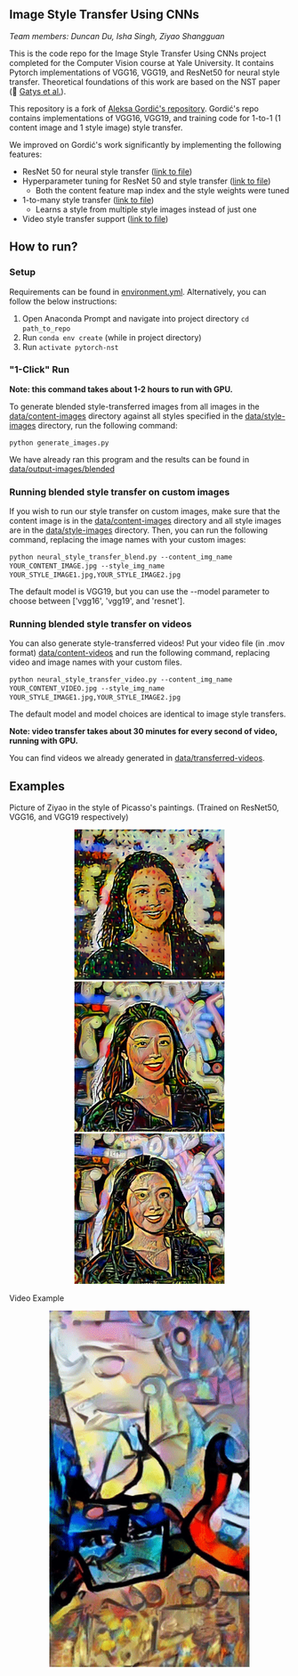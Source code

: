 ## Image Style Transfer Using CNNs

*Team members: Duncan Du, Isha Singh, Ziyao Shangguan*

This is the code repo for the Image Style Transfer Using CNNs project completed for the
Computer Vision course at Yale University. It contains Pytorch implementations of VGG16, VGG19,
and ResNet50 for neural style transfer. Theoretical foundations of this work are based on 
the NST paper (:link: [Gatys et al.](https://www.cv-foundation.org/openaccess/content_cvpr_2016/papers/Gatys_Image_Style_Transfer_CVPR_2016_paper.pdf)).

This repository is a fork of [Aleksa Gordić's repository](hub.com/gordicaleksa/pytorch-neural-style-transfer).
Gordić's repo contains implementations of VGG16, VGG19, and training code for 1-to-1 (1 content image and 
1 style image) style transfer.

We improved on Gordić's work significantly by implementing the following features:
* ResNet 50 for neural style transfer ([link to file](models/definitions/vgg_nets.py))
* Hyperparameter tuning for ResNet 50 and style transfer ([link to file](resnet_feature_map_tuning.py))
  * Both the content feature map index and the style weights were tuned
* 1-to-many style transfer ([link to file](neural_style_transfer_blend.py))
  * Learns a style from multiple style images instead of just one
* Video style transfer support ([link to file](neural_style_transfer_video.py))


## How to run?
### Setup
Requirements can be found in [environment.yml](environment.yml). Alternatively,
you can follow the below instructions:
1. Open Anaconda Prompt and navigate into project directory `cd path_to_repo`
2. Run `conda env create` (while in project directory)
3. Run `activate pytorch-nst`

### "1-Click" Run
**Note: this command takes about 1-2 hours to run with GPU.**

To generate blended style-transferred images from all images in the [data/content-images](data/content-images)
directory against all styles specified in the [data/style-images](data/style-images) directory, run the following command:

~~~shell
python generate_images.py
~~~

We have already ran this program and the results can be found in [data/output-images/blended](data/output-images/blended)

### Running blended style transfer on custom images
If you wish to run our style transfer on custom images, make sure that the content image is in the
[data/content-images](data/content-images) directory and all style images are in the
[data/style-images](data/style-images) directory. Then, you can run the following command, replacing
the image names with your custom images:

~~~shell
python neural_style_transfer_blend.py --content_img_name YOUR_CONTENT_IMAGE.jpg --style_img_name YOUR_STYLE_IMAGE1.jpg,YOUR_STYLE_IMAGE2.jpg
~~~
The default model is VGG19, but you can use the --model parameter to choose between ['vgg16', 'vgg19', and 'resnet'].

### Running blended style transfer on videos
You can also generate style-transferred videos! Put your video file (in .mov format) [data/content-videos](data/content-videos)
and run the following command, replacing video and image names with your custom files.

~~~shell
python neural_style_transfer_video.py --content_img_name YOUR_CONTENT_VIDEO.jpg --style_img_name YOUR_STYLE_IMAGE1.jpg,YOUR_STYLE_IMAGE2.jpg
~~~

The default model and model choices are identical to image style transfers.

**Note: video transfer takes about 30 minutes for every second of video, running with GPU.** 

You can find videos we already generated in [data/transferred-videos](data/transferred-videos).

## Examples

Picture of Ziyao in the style of Picasso's paintings. (Trained on ResNet50, VGG16, and VGG19 respectively)

<p align="center">
<img src="data/output-images/blended/combined_ziyao_picasso_girl-before-a-mirror_0.5_pi/resnet_ziyao_picasso_girl-before-a-mirror_o_lbfgs_i_content_h_400_m_resnet_cw_100000.0_sw_10000.0_tv_1.0.jpg" width="270px">
<img src="data/output-images/blended/combined_ziyao_picasso_girl-before-a-mirror_0.5_pi/vgg16_ziyao_picasso_girl-before-a-mirror_o_lbfgs_i_content_h_400_m_vgg16_cw_100000.0_sw_10000.0_tv_1.0.jpg" width="270px">
<img src="data/output-images/blended/combined_ziyao_picasso_girl-before-a-mirror_0.5_pi/vgg19_ziyao_picasso_girl-before-a-mirror_o_lbfgs_i_content_h_400_m_vgg19_cw_100000.0_sw_10000.0_tv_1.0.jpg" width="270px">
</p>

Video Example

<p align="center">
<img src="data/transferred-videos/video_example.gif">
</p>
